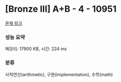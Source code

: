 # [Bronze III] A+B - 4 - 10951 

[문제 링크](https://www.acmicpc.net/problem/10951) 

### 성능 요약

메모리: 17900 KB, 시간: 224 ms

### 분류

사칙연산(arithmetic), 구현(implementation), 수학(math)

